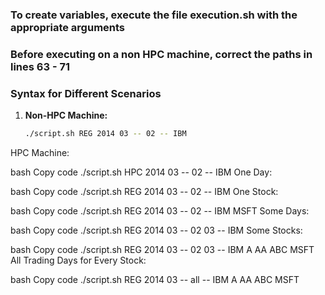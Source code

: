 ### To create variables, execute the file execution.sh with the appropriate arguments
### Before executing on a non HPC machine, correct the paths in lines 63 - 71
### Syntax for Different Scenarios

1. **Non-HPC Machine:**
   ```bash
   ./script.sh REG 2014 03 -- 02 -- IBM
HPC Machine:

bash
Copy code
./script.sh HPC 2014 03 -- 02 -- IBM
One Day:

bash
Copy code
./script.sh REG 2014 03 -- 02 -- IBM
One Stock:

bash
Copy code
./script.sh REG 2014 03 -- 02 -- IBM MSFT
Some Days:

bash
Copy code
./script.sh REG 2014 03 -- 02 03 -- IBM
Some Stocks:

bash
Copy code
./script.sh REG 2014 03 -- 02 03 -- IBM A AA ABC MSFT
All Trading Days for Every Stock:

bash
Copy code
./script.sh REG 2014 03 -- all -- IBM A AA ABC MSFT
